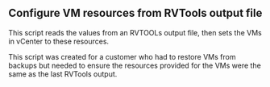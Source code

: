 ## Configure VM resources from RVTools output file

This script reads the values from an RVTOOLs output file, then sets the VMs in vCenter to these resources.

This script was created for a customer who had to restore VMs from backups but needed to ensure the resources provided for the VMs were the same as the last RVTools output. 